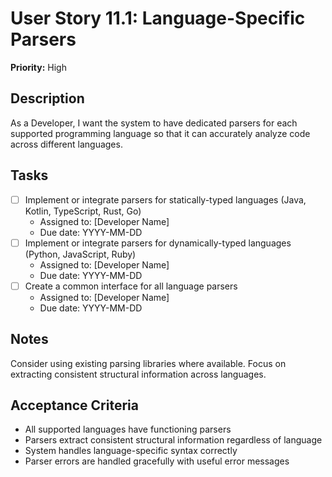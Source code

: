 # User Story 11.1: Language-Specific Parsers

**Priority:** High

## Description
As a Developer, I want the system to have dedicated parsers for each supported programming language so that it can accurately analyze code across different languages.

## Tasks
- [ ] Implement or integrate parsers for statically-typed languages (Java, Kotlin, TypeScript, Rust, Go)
  - Assigned to: [Developer Name]
  - Due date: YYYY-MM-DD
- [ ] Implement or integrate parsers for dynamically-typed languages (Python, JavaScript, Ruby)
  - Assigned to: [Developer Name]
  - Due date: YYYY-MM-DD
- [ ] Create a common interface for all language parsers
  - Assigned to: [Developer Name]
  - Due date: YYYY-MM-DD

## Notes
Consider using existing parsing libraries where available. Focus on extracting consistent structural information across languages.

## Acceptance Criteria
- All supported languages have functioning parsers
- Parsers extract consistent structural information regardless of language
- System handles language-specific syntax correctly
- Parser errors are handled gracefully with useful error messages
